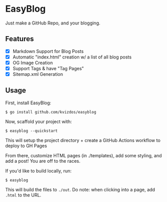 # EasyBlog

Just make a GitHub Repo, and your blogging.

## Features

- [x] Markdown Support for Blog Posts
- [x] Automatic "index.html" creation w/ a list of all blog posts
- [x] OG Image Creation
- [x] Support Tags & have "Tag Pages"
- [x] Sitemap.xml Generation

## Usage

First, install EasyBlog:

```
$ go install github.com/kvizdos/easyblog
```

Now, scaffold your project with:

```
$ easyblog --quickstart
```

This will setup the project directory + create a GitHub Actions workflow to deploy to GH Pages

From there, customize HTML pages (in ./templates), add some styling, and add a post! You are off to the races.

If you'd like to build locally, run:

```
$ easyblog
```

This will build the files to `./out`. Do note: when clicking into a page, add `.html` to the URL.

